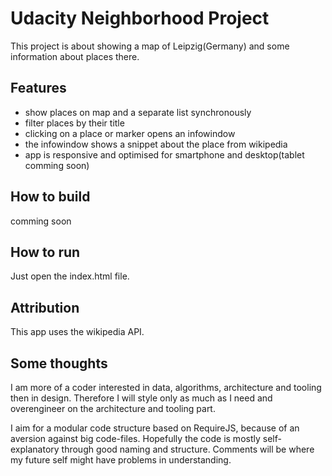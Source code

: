 # Udacity Neighborhood Project
This project is about showing a map of Leipzig(Germany) and some information about places there.

## Features
- show places on map and a separate list synchronously
- filter places by their title
- clicking on a place or marker opens an infowindow
- the infowindow shows a snippet about the place from wikipedia
- app is responsive and optimised for smartphone and desktop(tablet comming soon)


## How to build
comming soon

## How to run
Just open the index.html file.

## Attribution
This app uses the wikipedia API.

## Some thoughts
I am more of a coder interested in data, algorithms, architecture and tooling then in design.
Therefore I will style only as much as I need and overengineer on the architecture and tooling part.

I aim for a modular code structure based on RequireJS, because of an aversion against big code-files.
Hopefully the code is mostly self-explanatory through good naming and structure.
Comments will be where my future self might have problems in understanding. 
